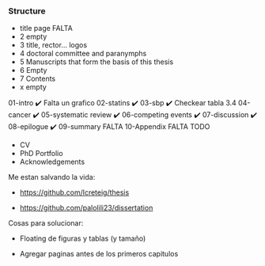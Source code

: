 ### Structure

- title page FALTA
- 2 empty
- 3 title, rector... logos
- 4 doctoral committee and paranymphs
- 5 Manuscripts that form the basis of this thesis
- 6 Empty
- 7 Contents
- x empty

01-intro &#10004;&#65039; Falta un grafico
02-statins &#10004;&#65039;
03-sbp &#10004;&#65039; Checkear tabla 3.4
04-cancer &#10004;&#65039;
05-systematic review &#10004;&#65039;
06-competing events &#10004;&#65039;
07-discussion &#10004;&#65039;
08-epilogue &#10004;&#65039;
09-summary FALTA
10-Appendix FALTA TODO
- CV
- PhD Portfolio
- Acknowledgements

Me estan salvando la vida:

- https://github.com/lcreteig/thesis

- https://github.com/palolili23/dissertation

Cosas para solucionar:

- Floating de figuras y tablas (y tamaño)

- Agregar paginas antes de los primeros capitulos

